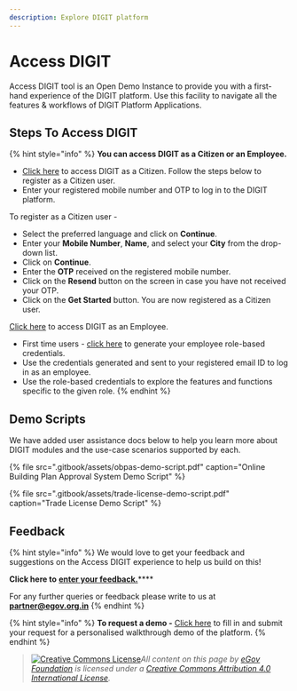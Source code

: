 ```yaml
---
description: Explore DIGIT platform
---
```


# Access DIGIT

Access DIGIT tool is an Open Demo Instance to provide you with a first-hand experience of the DIGIT platform. Use this facility to navigate all the features & workflows of DIGIT Platform Applications.

## Steps To Access DIGIT

{% hint style="info" %}
**You can access DIGIT as a Citizen or an Employee.**

* [Click here](https://staging.digit.org/citizen/) to access DIGIT as a Citizen. Follow the steps below to register as a Citizen user. 
* Enter your registered mobile number and OTP to log in to the DIGIT platform.

To register as a Citizen user -

* Select the preferred language and click on **Continue**.
* Enter your **Mobile Number**, **Name**, and select your **City** from the drop-down list. 
* Click on **Continue**.
* Enter the **OTP** received on the registered mobile number. 
* Click on the **Resend** button on the screen in case you have not received your OTP.
* Click on the **Get Started** button. You are now registered as a Citizen user.

[Click here](https://staging.digit.org/employee) to access DIGIT as an Employee. 

* First time users - [click here](https://www.digit.org/access-digit/) to generate your employee role-based credentials.
* Use the credentials generated and sent to your registered email ID to log in as an employee.
* Use the role-based credentials to explore the features and functions specific to the given role.
{% endhint %}

## Demo Scripts

We have added user assistance docs below to help you learn more about DIGIT modules and the use-case scenarios supported by each.

{% file src=".gitbook/assets/obpas-demo-script.pdf" caption="Online Building Plan Approval System Demo Script" %}

{% file src=".gitbook/assets/trade-license-demo-script.pdf" caption="Trade License Demo Script" %}

## Feedback

{% hint style="info" %}
We would love to get your feedback and suggestions on the Access DIGIT experience to help us build on this! 

**Click here to** [**enter your feedback.**](https://forms.gle/x7mweZrQ8SzHdQJd8)\*\*\*\*

 For any further queries or feedback please write to us at [**partner@egov.org.in**](mailto:partner@egov.org.in)
{% endhint %}

{% hint style="info" %}
**To request a demo -** [Click here](%20https://www.digit.org/request-a-demo/) to fill in and submit your request for a personalised walkthrough demo of the platform.
{% endhint %}







> [![Creative Commons License](https://i.creativecommons.org/l/by/4.0/80x15.png)_​_](http://creativecommons.org/licenses/by/4.0/)_All content on this page by_ [_eGov Foundation_](https://egov.org.in/) _is licensed under a_ [_Creative Commons Attribution 4.0 International License_](http://creativecommons.org/licenses/by/4.0/)_._

